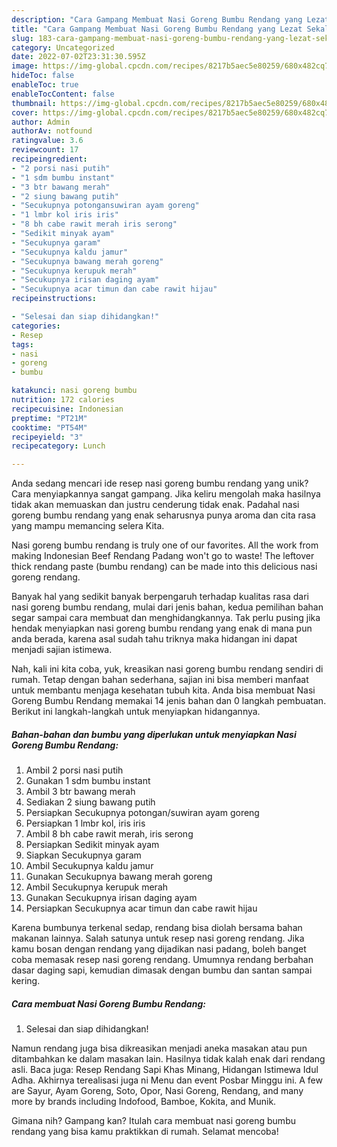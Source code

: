 ```yaml
---
description: "Cara Gampang Membuat Nasi Goreng Bumbu Rendang yang Lezat Sekali"
title: "Cara Gampang Membuat Nasi Goreng Bumbu Rendang yang Lezat Sekali"
slug: 183-cara-gampang-membuat-nasi-goreng-bumbu-rendang-yang-lezat-sekali
category: Uncategorized
date: 2022-07-02T23:31:30.595Z
image: https://img-global.cpcdn.com/recipes/8217b5aec5e80259/680x482cq70/nasi-goreng-bumbu-rendang-foto-resep-utama.jpg
hideToc: false
enableToc: true
enableTocContent: false
thumbnail: https://img-global.cpcdn.com/recipes/8217b5aec5e80259/680x482cq70/nasi-goreng-bumbu-rendang-foto-resep-utama.jpg
cover: https://img-global.cpcdn.com/recipes/8217b5aec5e80259/680x482cq70/nasi-goreng-bumbu-rendang-foto-resep-utama.jpg
author: Admin
authorAv: notfound
ratingvalue: 3.6
reviewcount: 17
recipeingredient:
- "2 porsi nasi putih"
- "1 sdm bumbu instant"
- "3 btr bawang merah"
- "2 siung bawang putih"
- "Secukupnya potongansuwiran ayam goreng"
- "1 lmbr kol iris iris"
- "8 bh cabe rawit merah iris serong"
- "Sedikit minyak ayam"
- "Secukupnya garam"
- "Secukupnya kaldu jamur"
- "Secukupnya bawang merah goreng"
- "Secukupnya kerupuk merah"
- "Secukupnya irisan daging ayam"
- "Secukupnya acar timun dan cabe rawit hijau"
recipeinstructions:

- "Selesai dan siap dihidangkan!"
categories:
- Resep
tags:
- nasi
- goreng
- bumbu

katakunci: nasi goreng bumbu 
nutrition: 172 calories
recipecuisine: Indonesian
preptime: "PT21M"
cooktime: "PT54M"
recipeyield: "3"
recipecategory: Lunch

---
```





Anda sedang mencari ide resep nasi goreng bumbu rendang yang unik? Cara menyiapkannya sangat gampang. Jika keliru mengolah maka hasilnya tidak akan memuaskan dan justru cenderung tidak enak. Padahal nasi goreng bumbu rendang yang enak seharusnya punya aroma dan cita rasa yang mampu memancing selera Kita.





Nasi goreng bumbu rendang is truly one of our favorites. All the work from making Indonesian Beef Rendang Padang won&#39;t go to waste! The leftover thick rendang paste (bumbu rendang) can be made into this delicious nasi goreng rendang.

Banyak hal yang sedikit banyak berpengaruh terhadap kualitas rasa dari nasi goreng bumbu rendang, mulai dari jenis bahan, kedua pemilihan bahan segar sampai cara membuat dan menghidangkannya. Tak perlu pusing jika hendak menyiapkan nasi goreng bumbu rendang yang enak di mana pun anda berada, karena asal sudah tahu triknya maka hidangan ini dapat menjadi sajian istimewa.






Nah, kali ini kita coba, yuk, kreasikan nasi goreng bumbu rendang sendiri di rumah. Tetap dengan bahan sederhana, sajian ini bisa memberi manfaat untuk membantu menjaga kesehatan tubuh kita. Anda bisa membuat Nasi Goreng Bumbu Rendang memakai 14 jenis bahan dan 0 langkah pembuatan. Berikut ini langkah-langkah untuk menyiapkan hidangannya.

<!--inarticleads1-->

##### Bahan-bahan dan bumbu yang diperlukan untuk menyiapkan Nasi Goreng Bumbu Rendang:

1. Ambil 2 porsi nasi putih
1. Gunakan 1 sdm bumbu instant
1. Ambil 3 btr bawang merah
1. Sediakan 2 siung bawang putih
1. Persiapkan Secukupnya potongan/suwiran ayam goreng
1. Persiapkan 1 lmbr kol, iris iris
1. Ambil 8 bh cabe rawit merah, iris serong
1. Persiapkan Sedikit minyak ayam
1. Siapkan Secukupnya garam
1. Ambil Secukupnya kaldu jamur
1. Gunakan Secukupnya bawang merah goreng
1. Ambil Secukupnya kerupuk merah
1. Gunakan Secukupnya irisan daging ayam
1. Persiapkan Secukupnya acar timun dan cabe rawit hijau


Karena bumbunya terkenal sedap, rendang bisa diolah bersama bahan makanan lainnya. Salah satunya untuk resep nasi goreng rendang. Jika kamu bosan dengan rendang yang dijadikan nasi padang, boleh banget coba memasak resep nasi goreng rendang. Umumnya rendang berbahan dasar daging sapi, kemudian dimasak dengan bumbu dan santan sampai kering. 

<!--inarticleads2-->

##### Cara membuat Nasi Goreng Bumbu Rendang:


1. Selesai dan siap dihidangkan!

Namun rendang juga bisa dikreasikan menjadi aneka masakan atau pun ditambahkan ke dalam masakan lain. Hasilnya tidak kalah enak dari rendang asli. Baca juga: Resep Rendang Sapi Khas Minang, Hidangan Istimewa Idul Adha. Akhirnya terealisasi juga ni Menu dan event Posbar Minggu ini. A few are Sayur, Ayam Goreng, Soto, Opor, Nasi Goreng, Rendang, and many more by brands including Indofood, Bamboe, Kokita, and Munik. 

Gimana nih? Gampang kan? Itulah cara membuat nasi goreng bumbu rendang yang bisa kamu praktikkan di rumah. Selamat mencoba!
